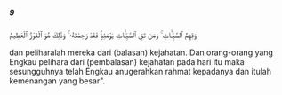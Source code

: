 ##### 9

<span class="ayah">وَقِهِمُ ٱلسَّيِّـَٔاتِ ۚ وَمَن تَقِ ٱلسَّيِّـَٔاتِ يَوْمَئِذٍۢ فَقَدْ رَحِمْتَهُۥ ۚ وَذَٰلِكَ هُوَ ٱلْفَوْزُ ٱلْعَظِيمُ</span>

<span class="ayah_translation">dan peliharalah mereka dari (balasan) kejahatan. Dan orang-orang yang Engkau pelihara dari (pembalasan) kejahatan pada hari itu maka sesungguhnya telah Engkau anugerahkan rahmat kepadanya dan itulah kemenangan yang besar".</span>
